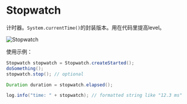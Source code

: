 # Stopwatch
计时器。`System.currentTime()`的封装版本。用在代码里提高level。


![Stopwatch](https://ws2.sinaimg.cn/large/006tNbRwly1fw0t6agc3bj30iw0miq3a.jpg)

使用示例：

```Java
Stopwatch stopwatch = Stopwatch.createStarted();
doSomething();
stopwatch.stop(); // optional

Duration duration = stopwatch.elapsed();

log.info("time: " + stopwatch); // formatted string like "12.3 ms"
```
